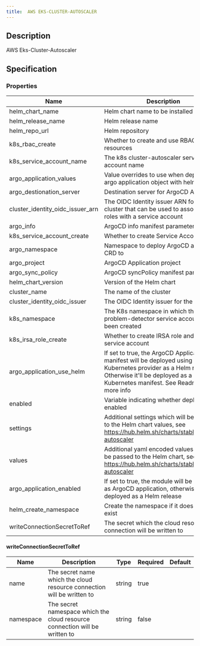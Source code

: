 ```yaml
---
title:  AWS EKS-CLUSTER-AUTOSCALER
---
```


## Description

AWS Eks-Cluster-Autoscaler

## Specification


### Properties

 Name | Description | Type | Required | Default 
 ------------ | ------------- | ------------- | ------------- | ------------- 
 helm_chart_name | Helm chart name to be installed | string | false |  
 helm_release_name | Helm release name | string | false |  
 helm_repo_url | Helm repository | string | false |  
 k8s_rbac_create | Whether to create and use RBAC resources | bool | false |  
 k8s_service_account_name | The k8s cluster-autoscaler service account name |  | false |  
 argo_application_values | Value overrides to use when deploying argo application object with helm |  | false |  
 argo_destionation_server | Destination server for ArgoCD Application | string | false |  
 cluster_identity_oidc_issuer_arn | The OIDC Identity issuer ARN for the cluster that can be used to associate IAM roles with a service account | string | true |  
 argo_info | ArgoCD info manifest parameter |  | false |  
 k8s_service_account_create | Whether to create Service Account | bool | false |  
 argo_namespace | Namespace to deploy ArgoCD application CRD to | string | false |  
 argo_project | ArgoCD Application project | string | false |  
 argo_sync_policy | ArgoCD syncPolicy manifest parameter |  | false |  
 helm_chart_version | Version of the Helm chart | string | false |  
 cluster_name | The name of the cluster | string | true |  
 cluster_identity_oidc_issuer | The OIDC Identity issuer for the cluster | string | true |  
 k8s_namespace | The K8s namespace in which the node-problem-detector service account has been created | string | false |  
 k8s_irsa_role_create | Whether to create IRSA role and annotate service account | bool | false |  
 argo_application_use_helm | If set to true, the ArgoCD Application manifest will be deployed using Kubernetes provider as a Helm release. Otherwise it'll be deployed as a Kubernetes manifest. See Readme for more info | bool | false |  
 enabled | Variable indicating whether deployment is enabled | bool | false |  
 settings | Additional settings which will be passed to the Helm chart values, see https://hub.helm.sh/charts/stable/cluster-autoscaler | map(any) | false |  
 values | Additional yaml encoded values which will be passed to the Helm chart, see https://hub.helm.sh/charts/stable/cluster-autoscaler | string | false |  
 argo_application_enabled | If set to true, the module will be deployed as ArgoCD application, otherwise it will be deployed as a Helm release | bool | false |  
 helm_create_namespace | Create the namespace if it does not yet exist | bool | false |  
 writeConnectionSecretToRef | The secret which the cloud resource connection will be written to | [writeConnectionSecretToRef](#writeConnectionSecretToRef) | false |  


#### writeConnectionSecretToRef

 Name | Description | Type | Required | Default 
 ------------ | ------------- | ------------- | ------------- | ------------- 
 name | The secret name which the cloud resource connection will be written to | string | true |  
 namespace | The secret namespace which the cloud resource connection will be written to | string | false |  
